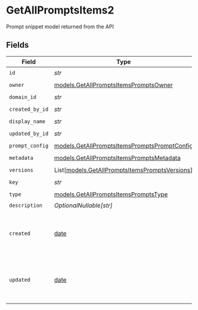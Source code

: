 # GetAllPromptsItems2

Prompt snippet model returned from the API


## Fields

| Field                                                                                              | Type                                                                                               | Required                                                                                           | Description                                                                                        |
| -------------------------------------------------------------------------------------------------- | -------------------------------------------------------------------------------------------------- | -------------------------------------------------------------------------------------------------- | -------------------------------------------------------------------------------------------------- |
| `id`                                                                                               | *str*                                                                                              | :heavy_check_mark:                                                                                 | N/A                                                                                                |
| `owner`                                                                                            | [models.GetAllPromptsItemsPromptsOwner](../models/getallpromptsitemspromptsowner.md)               | :heavy_check_mark:                                                                                 | N/A                                                                                                |
| `domain_id`                                                                                        | *str*                                                                                              | :heavy_check_mark:                                                                                 | N/A                                                                                                |
| `created_by_id`                                                                                    | *str*                                                                                              | :heavy_check_mark:                                                                                 | N/A                                                                                                |
| `display_name`                                                                                     | *str*                                                                                              | :heavy_check_mark:                                                                                 | N/A                                                                                                |
| `updated_by_id`                                                                                    | *str*                                                                                              | :heavy_check_mark:                                                                                 | N/A                                                                                                |
| `prompt_config`                                                                                    | [models.GetAllPromptsItemsPromptsPromptConfig](../models/getallpromptsitemspromptspromptconfig.md) | :heavy_check_mark:                                                                                 | N/A                                                                                                |
| `metadata`                                                                                         | [models.GetAllPromptsItemsPromptsMetadata](../models/getallpromptsitemspromptsmetadata.md)         | :heavy_check_mark:                                                                                 | N/A                                                                                                |
| `versions`                                                                                         | List[[models.GetAllPromptsItemsPromptsVersions](../models/getallpromptsitemspromptsversions.md)]   | :heavy_check_mark:                                                                                 | N/A                                                                                                |
| `key`                                                                                              | *str*                                                                                              | :heavy_check_mark:                                                                                 | N/A                                                                                                |
| `type`                                                                                             | [models.GetAllPromptsItemsPromptsType](../models/getallpromptsitemspromptstype.md)                 | :heavy_check_mark:                                                                                 | N/A                                                                                                |
| `description`                                                                                      | *OptionalNullable[str]*                                                                            | :heavy_minus_sign:                                                                                 | N/A                                                                                                |
| `created`                                                                                          | [date](https://docs.python.org/3/library/datetime.html#date-objects)                               | :heavy_minus_sign:                                                                                 | The date and time the resource was created                                                         |
| `updated`                                                                                          | [date](https://docs.python.org/3/library/datetime.html#date-objects)                               | :heavy_minus_sign:                                                                                 | The date and time the resource was last updated                                                    |